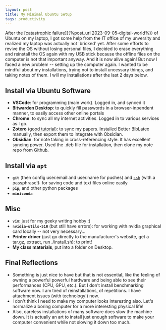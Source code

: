 ```yaml
---
layout: post
title: My Minimal Ubuntu Setup
tags: productivity
---
```


After the [catastrophic failure]({%post_url 2023-09-05-digital-world%}) of Ubuntu on my laptop, I got some help from the IT office of my unversity and realized my laptop was actually not 'bricked' yet. After some efforts to revive the OS without losing personal files, I decided to erase everything and reinstall the OS again with my USB stick because the offline files on the computer is not that important anyway. And it is now alive again! But now I faced a new problem -- setting up the computer again. I wanted to be mindful about my installations, trying not to install uncessary things, and taking notes of them. I will my installations after the last 2 days below.

## Install via Ubuntu Software
- **VSCode**: for programming (main work). Logged in, and synced it
- **Bitwarden Desktop**: to quickly fill passwords in a browser-inpendent manner, to easily access other online portals
- **Chrome**: to sync all my internet activities. Logged in to various services as I go.
- **Zotero** ([good tutorial](https://www.zotero.org/support/installation)): to sync my papers. Installed Better BibLatex manually, then export them to integrate with Obsidian.
- **Obsidian**: for note taking in cross-referencing style. It has excellent syncing power. Used the .deb file for installation, then clone my note repo from Github.

## Install via `apt`
- **`git`** (then config user.email and user.name for pushes) and [`ssh`](https://docs.github.com/en/authentication/connecting-to-github-with-ssh/generating-a-new-ssh-key-and-adding-it-to-the-ssh-agent) (with a passphrase!): for saving code and text files online easily
- **`pip`**, and other python packages
- **`miniconda`**

## Misc
- **`vim`**: just for my geeky writing hobby :)
- **`nvidia-utils-510`** (but still have errors): for working with nvidia graphical card locally -- not very necessary...
- **Printer driver** (just go directly to the manufacturer's website, get a tar.gz, extract, run ./install.sh): to print!
- **My class materials**, put into a folder on Desktop.

## Final Reflections

- Something is just nice to have  but that is not essential, like the feeling of owning a powerful powerful hardware and being able to see their performances (CPU, GPU, etc.). But I don't install benchmarking software now. I am tired of reinstallations, of repetitions. I have attachment issues (with technology!) now.
- I don't think I need to make my computer looks interesting also. Let's normalize a boring computer for a more interesting physical life!
- Also, careless installations of many software does slow the machine down. It is actually an art to install just enough software to make your computer convenient while not slowing it down too much.
<!-- - I decided to buy the macbook BEFORE Silver broke because I wanted more speed, higher reliability and solid physical design. -->